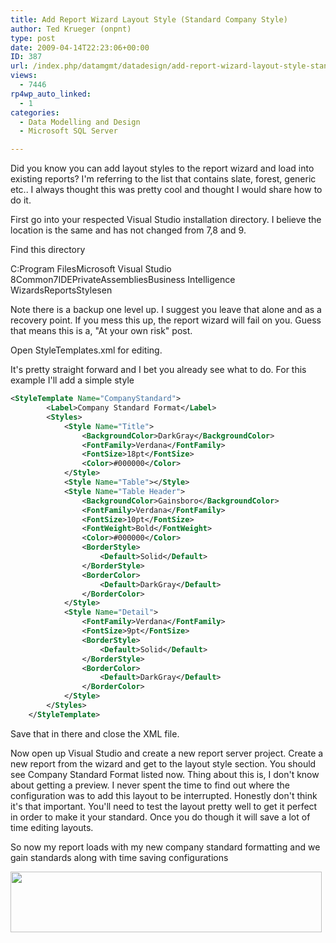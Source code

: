 ```yaml
---
title: Add Report Wizard Layout Style (Standard Company Style)
author: Ted Krueger (onpnt)
type: post
date: 2009-04-14T22:23:06+00:00
ID: 387
url: /index.php/datamgmt/datadesign/add-report-wizard-layout-style-standard/
views:
  - 7446
rp4wp_auto_linked:
  - 1
categories:
  - Data Modelling and Design
  - Microsoft SQL Server

---
```

Did you know you can add layout styles to the report wizard and load into existing reports? I'm referring to the list that contains slate, forest, generic etc.. I always thought this was pretty cool and thought I would share how to do it.

First go into your respected Visual Studio installation directory. I believe the location is the same and has not changed from 7,8 and 9. 

Find this directory

C:Program FilesMicrosoft Visual Studio 8Common7IDEPrivateAssembliesBusiness Intelligence WizardsReportsStylesen

Note there is a backup one level up. I suggest you leave that alone and as a recovery point. If you mess this up, the report wizard will fail on you. Guess that means this is a, "At your own risk" post.

Open StyleTemplates.xml for editing.

It's pretty straight forward and I bet you already see what to do. For this example I'll add a simple style

```xml
<StyleTemplate Name="CompanyStandard">
		<Label>Company Standard Format</Label>
		<Styles>
			<Style Name="Title">
				<BackgroundColor>DarkGray</BackgroundColor>
				<FontFamily>Verdana</FontFamily>
				<FontSize>18pt</FontSize>
				<Color>#000000</Color>
			</Style>
			<Style Name="Table"></Style>
			<Style Name="Table Header">
				<BackgroundColor>Gainsboro</BackgroundColor>
				<FontFamily>Verdana</FontFamily>
				<FontSize>10pt</FontSize>
				<FontWeight>Bold</FontWeight>
				<Color>#000000</Color>
				<BorderStyle>
					<Default>Solid</Default>
				</BorderStyle>
				<BorderColor>
					<Default>DarkGray</Default>
				</BorderColor>
			</Style>
			<Style Name="Detail">
				<FontFamily>Verdana</FontFamily>
				<FontSize>9pt</FontSize>
				<BorderStyle>
					<Default>Solid</Default>
				</BorderStyle>
				<BorderColor>
					<Default>DarkGray</Default>
				</BorderColor>
			</Style>
		</Styles>
	</StyleTemplate>
```
Save that in there and close the XML file.

Now open up Visual Studio and create a new report server project. Create a new report from the wizard and get to the layout style section. You should see Company Standard Format listed now. Thing about this is, I don't know about getting a preview. I never spent the time to find out where the configuration was to add this layout to be interrupted. Honestly don't think it's that important. You'll need to test the layout pretty well to get it perfect in order to make it your standard. Once you do though it will save a lot of time editing layouts.

So now my report loads with my new company standard formatting and we gain standards along with time saving configurations 

<div class="image_block">
  <img src="/wp-content/uploads/blogs/DataMgmt//ssrs_layout_1.gif" alt="" title="" width="498" height="97" />
</div>